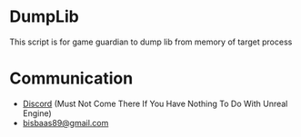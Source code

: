 # DumpLib
This script is for game guardian to dump lib from memory of target process

# Communication
 * [Discord](https://discord.gg/XxBYZztJdE) (Must Not Come There If You Have Nothing To Do With Unreal Engine)
 * bisbaas89@gmail.com
